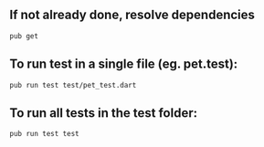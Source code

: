 ## If not already done, resolve dependencies

`pub get`

## To run test in a single file (eg. pet.test):

`pub run test test/pet_test.dart`

## To run all tests in the test folder:

`pub run test test`